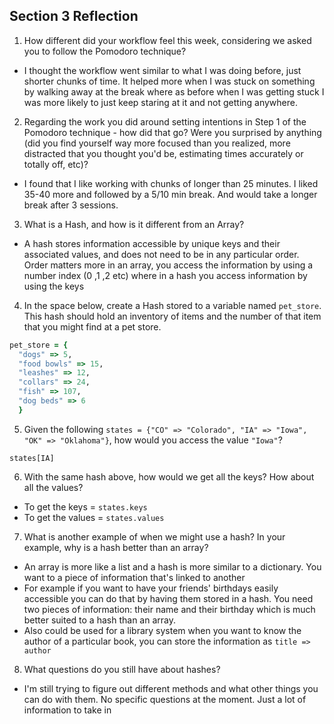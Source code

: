 ## Section 3 Reflection

1. How different did your workflow feel this week, considering we asked you to follow the Pomodoro technique?
  - I thought the workflow went similar to what I was doing before, just shorter chunks of time. It helped more when I was stuck on something by walking away at the break where as before when I was getting stuck I was more likely to just keep staring at it and not getting anywhere.

2. Regarding the work you did around setting intentions in Step 1 of the Pomodoro technique - how did that go? Were you surprised by anything (did you find yourself way more focused than you realized, more distracted that you thought you'd be, estimating times accurately or totally off, etc)?
  - I found that I like working with chunks of longer than 25 minutes. I liked 35-40 more and followed by a 5/10 min break. And would take a longer break after 3 sessions.

3. What is a Hash, and how is it different from an Array?
  - A hash stores information accessible by unique keys and their associated values, and does not need to be in any particular order. Order matters more in an array, you access the information by using a number index (0 ,1 ,2 etc) where in a hash you access information by using the keys

4. In the space below, create a Hash stored to a variable named `pet_store`.  This hash should hold an inventory of items and the number of that item that you might find at a pet store.
  ```ruby
  pet_store = {
    "dogs" => 5,
    "food bowls" => 15,
    "leashes" => 12,
    "collars" => 24,
    "fish" => 107,
    "dog beds" => 6
    }

  ```


5. Given the following `states = {"CO" => "Colorado", "IA" => "Iowa", "OK" => "Oklahoma"}`, how would you access the value `"Iowa"`?

`states[IA]`

6. With the same hash above, how would we get all the keys?  How about all the values?

  - To get the keys = `states.keys`
  - To get the values = `states.values`

7. What is another example of when we might use a hash?  In your example, why is a hash better than an array?
  - An array is more like a list and a hash is more similar to a dictionary. You want to a piece of information that's linked to another
  - For example if you want to have your friends' birthdays easily accessible you can do that by having them stored in a hash. You need two pieces of information: their name and their birthday which is much better suited to a hash than an array.
  - Also could be used for a library system when you want to know the author of a particular book, you can store the information as `title => author`

8. What questions do you still have about hashes?
  - I'm still trying to figure out different methods and what other things you can do with them. No specific questions at the moment. Just a lot of information to take in
